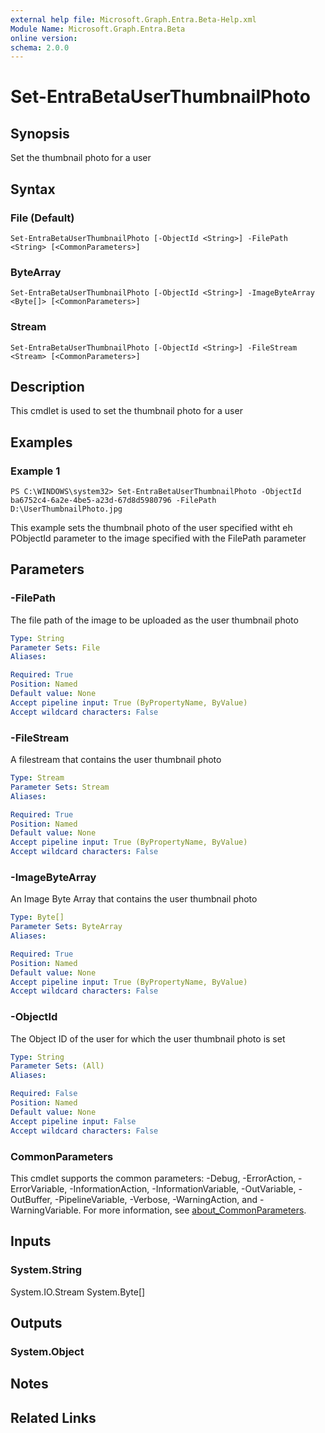 ```yaml
---
external help file: Microsoft.Graph.Entra.Beta-Help.xml
Module Name: Microsoft.Graph.Entra.Beta
online version:
schema: 2.0.0
---
```


# Set-EntraBetaUserThumbnailPhoto

## Synopsis
Set the thumbnail photo for a user

## Syntax

### File (Default)
```
Set-EntraBetaUserThumbnailPhoto [-ObjectId <String>] -FilePath <String> [<CommonParameters>]
```

### ByteArray
```
Set-EntraBetaUserThumbnailPhoto [-ObjectId <String>] -ImageByteArray <Byte[]> [<CommonParameters>]
```

### Stream
```
Set-EntraBetaUserThumbnailPhoto [-ObjectId <String>] -FileStream <Stream> [<CommonParameters>]
```

## Description
This cmdlet is used to set the thumbnail photo for a user

## Examples

### Example 1
```
PS C:\WINDOWS\system32> Set-EntraBetaUserThumbnailPhoto -ObjectId ba6752c4-6a2e-4be5-a23d-67d8d5980796 -FilePath D:\UserThumbnailPhoto.jpg
```

This example sets the thumbnail photo of the user specified witht eh PObjectId parameter to the image specified with the FilePath parameter

## Parameters

### -FilePath
The file path of the image to be uploaded as the user thumbnail photo

```yaml
Type: String
Parameter Sets: File
Aliases:

Required: True
Position: Named
Default value: None
Accept pipeline input: True (ByPropertyName, ByValue)
Accept wildcard characters: False
```

### -FileStream
A filestream that contains the user thumbnail photo

```yaml
Type: Stream
Parameter Sets: Stream
Aliases:

Required: True
Position: Named
Default value: None
Accept pipeline input: True (ByPropertyName, ByValue)
Accept wildcard characters: False
```

### -ImageByteArray
An Image Byte Array that contains the user thumbnail photo

```yaml
Type: Byte[]
Parameter Sets: ByteArray
Aliases:

Required: True
Position: Named
Default value: None
Accept pipeline input: True (ByPropertyName, ByValue)
Accept wildcard characters: False
```

### -ObjectId
The Object ID of the user for which the user thumbnail photo is set

```yaml
Type: String
Parameter Sets: (All)
Aliases:

Required: False
Position: Named
Default value: None
Accept pipeline input: False
Accept wildcard characters: False
```

### CommonParameters
This cmdlet supports the common parameters: -Debug, -ErrorAction, -ErrorVariable, -InformationAction, -InformationVariable, -OutVariable, -OutBuffer, -PipelineVariable, -Verbose, -WarningAction, and -WarningVariable. For more information, see [about_CommonParameters](https://go.microsoft.com/fwlink/?LinkID=113216).

## Inputs

### System.String
System.IO.Stream System.Byte\[\]

## Outputs

### System.Object
## Notes

## Related Links
